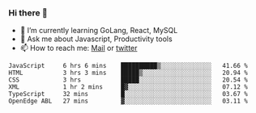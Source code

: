 ### Hi there 👋

- 🌱 I’m currently learning GoLang, React, MySQL
- 💬 Ask me about Javascript, Productivity tools 
- 📫 How to reach me: [Mail](mailto:kvaishak47@gmail.com) or [twitter](https://twitter.com/kvaish4k)

<!--START_SECTION:waka-->

```text
JavaScript     6 hrs 6 mins    ██████████▒░░░░░░░░░░░░░░   41.66 %
HTML           3 hrs 3 mins    █████▒░░░░░░░░░░░░░░░░░░░   20.94 %
CSS            3 hrs           █████░░░░░░░░░░░░░░░░░░░░   20.54 %
XML            1 hr 2 mins     █▓░░░░░░░░░░░░░░░░░░░░░░░   07.12 %
TypeScript     32 mins         █░░░░░░░░░░░░░░░░░░░░░░░░   03.67 %
OpenEdge ABL   27 mins         ▓░░░░░░░░░░░░░░░░░░░░░░░░   03.11 %
```

<!--END_SECTION:waka-->
